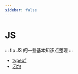 ```yaml
---
sidebar: false
---
```


# JS

::: tip
JS 的一些基本知识点整理
:::

- [typeof](/js/typeof.md)
- [闭包](/js/closure.md)
